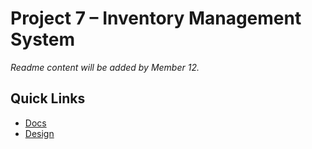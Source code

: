 # Project 7 – Inventory Management System

_Readme content will be added by Member 12._

## Quick Links
- [Docs](./docs)
- [Design](./design)
